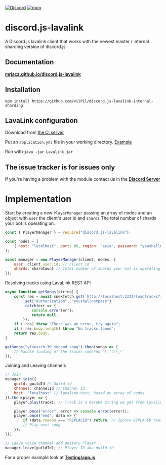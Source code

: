 [![Discord](https://discordapp.com/api/guilds/412180910587379712/embed.png)](https://discord.gg/QJnGhnn)
[![npm](https://img.shields.io/npm/v/npm.svg)](https://www.npmjs.com/package/discord.js-lavalink)

# discord.js-lavalink
A Discord.js lavalink client that works with the newest master / internal sharding version of discord.js

## Documentation
[**mrjacz.github.io/discord.js-lavalink**](https://mrjacz.github.io/discord.js-lavalink/)

## Installation

```npm install https://github.com/vilP1l/discord.js-lavalink-internal-sharding```
## LavaLink configuration
Download from [the CI server](https://ci.fredboat.com/viewLog.html?buildId=lastSuccessful&buildTypeId=Lavalink_Build&tab=artifacts&guest=1)

Put an `application.yml` file in your working directory. [Example](https://github.com/Frederikam/Lavalink/blob/master/LavalinkServer/application.yml.example)

Run with `java -jar Lavalink.jar`

## The issue tracker is for issues only
If you're having a problem with the module contact us in the [**Discord Server**](https://discord.gg/QJnGhnn)

# Implementation
Start by creating a new `PlayerManager` passing an array of nodes and an object with `user` the client's user id and `shards` The total number of shards your bot is operating on.

```javascript
const { PlayerManager } = require("discord.js-lavalink");

const nodes = [
    { host: "localhost", port: 80, region: "asia", password: "youshallnotpass" }
];

const manager = new PlayerManager(client, nodes, {
    user: client.user.id, // Client id
    shards: shardCount // Total number of shards your bot is operating on
});
```
Resolving tracks using LavaLink REST API
```javascript
async function getSongs(string) {
    const res = await snekfetch.get(`http://localhost:2333/loadtracks?identifier=${string}`)
        .set("Authorization", "youshallnotpass")
        .catch(err => {
            console.error(err);
            return null;
        });
    if (!res) throw "There was an error, try again";
    if (!res.body.length) throw "No tracks found";
    return res.body;
}

getSongs("ytsearch:30 second song").then(songs => {
    // handle loading of the tracks somehow ¯\_(ツ)_/¯
});
```
Joining and Leaving channels
```javascript
// Join
manager.join({
    guild: guildId // Guild id
    channel: channelId // Channel id
    host: "localhost" // lavalink host, based on array of nodes
}).then(player => {
    player.play(track); // Track is a base64 string we get from Lavalink REST API

    player.once("error", error => console.error(error));
    player.once("end", data => {
        if (data.reason === "REPLACED") return; // Ignore REPLACED reason to prevent skip loops
        // Play next song
    });
});

// Leave voice channel and destory Player
manager.leave(guildId); // Player ID aka guild id
```

For a proper example look at [**Testing/app.js**](https://github.com/MrJacz/discord.js-lavalink/blob/master/testing/app.js)
